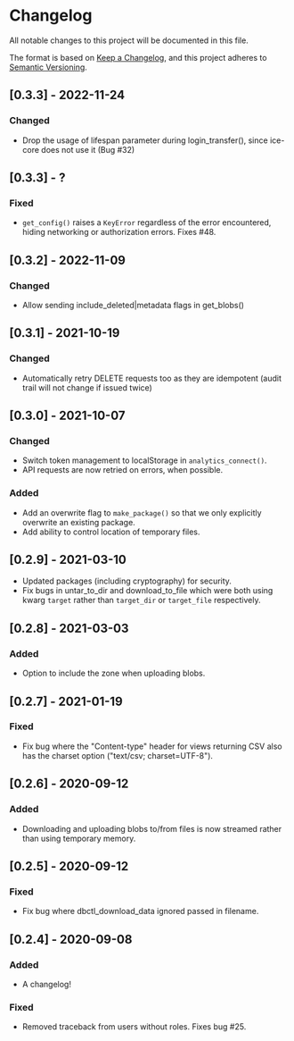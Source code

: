 # Changelog

All notable changes to this project will be documented in this file.

The format is based on [Keep a Changelog](https://keepachangelog.com/en/1.0.0/),
and this project adheres to [Semantic Versioning](https://semver.org/spec/v2.0.0.html).

## [0.3.3] - 2022-11-24

### Changed

- Drop the usage of lifespan parameter during login_transfer(), since ice-core does not use it (Bug #32)

## [0.3.3] - ?

### Fixed

- `get_config()` raises a `KeyError` regardless of the error encountered, hiding
  networking or authorization errors. Fixes #48.

## [0.3.2] - 2022-11-09

### Changed

- Allow sending include_deleted|metadata flags in get_blobs()

## [0.3.1] - 2021-10-19

### Changed

- Automatically retry DELETE requests too as they are idempotent (audit trail will not change if issued twice)

## [0.3.0] - 2021-10-07

### Changed

- Switch token management to localStorage in `analytics_connect()`.
- API requests are now retried on errors, when possible.

### Added

- Add an overwrite flag to `make_package()` so that we only explicitly overwrite an existing package.
- Add ability to control location of temporary files.

## [0.2.9] - 2021-03-10

- Updated packages (including cryptography) for security.
- Fix bugs in untar_to_dir and download_to_file which were both using kwarg `target` rather than `target_dir` or `target_file` respectively.

## [0.2.8] - 2021-03-03

### Added

- Option to include the zone when uploading blobs.

## [0.2.7] - 2021-01-19

### Fixed

- Fix bug where the "Content-type" header for views returning CSV also has the charset option ("text/csv; charset=UTF-8").

## [0.2.6] - 2020-09-12

### Added

- Downloading and uploading blobs to/from files is now streamed rather than using temporary memory.

## [0.2.5] - 2020-09-12

### Fixed

- Fix bug where dbctl_download_data ignored passed in filename.

## [0.2.4] - 2020-09-08

### Added

- A changelog!

### Fixed

- Removed traceback from users without roles. Fixes bug #25.
